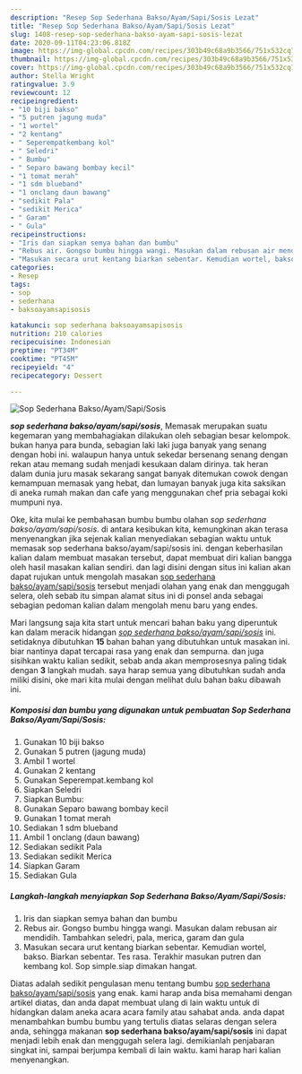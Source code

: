 ```yaml
---
description: "Resep Sop Sederhana Bakso/Ayam/Sapi/Sosis Lezat"
title: "Resep Sop Sederhana Bakso/Ayam/Sapi/Sosis Lezat"
slug: 1408-resep-sop-sederhana-bakso-ayam-sapi-sosis-lezat
date: 2020-09-11T04:23:06.818Z
image: https://img-global.cpcdn.com/recipes/303b49c68a9b3566/751x532cq70/sop-sederhana-baksoayamsapisosis-foto-resep-utama.jpg
thumbnail: https://img-global.cpcdn.com/recipes/303b49c68a9b3566/751x532cq70/sop-sederhana-baksoayamsapisosis-foto-resep-utama.jpg
cover: https://img-global.cpcdn.com/recipes/303b49c68a9b3566/751x532cq70/sop-sederhana-baksoayamsapisosis-foto-resep-utama.jpg
author: Stella Wright
ratingvalue: 3.9
reviewcount: 12
recipeingredient:
- "10 biji bakso"
- "5 putren jagung muda"
- "1 wortel"
- "2 kentang"
- " Seperempatkembang kol"
- " Seledri"
- " Bumbu"
- " Separo bawang bombay kecil"
- "1 tomat merah"
- "1 sdm blueband"
- "1 onclang daun bawang"
- "sedikit Pala"
- "sedikit Merica"
- " Garam"
- " Gula"
recipeinstructions:
- "Iris dan siapkan semya bahan dan bumbu"
- "Rebus air. Gongso bumbu hingga wangi. Masukan dalam rebusan air mendidih. Tambahkan seledri, pala, merica, garam dan gula"
- "Masukan secara urut kentang biarkan sebentar. Kemudian wortel, bakso. Biarkan sebentar. Tes rasa. Terakhir masukan putren dan kembang kol. Sop simple.siap dimakan hangat."
categories:
- Resep
tags:
- sop
- sederhana
- baksoayamsapisosis

katakunci: sop sederhana baksoayamsapisosis 
nutrition: 210 calories
recipecuisine: Indonesian
preptime: "PT34M"
cooktime: "PT45M"
recipeyield: "4"
recipecategory: Dessert

---
```



![Sop Sederhana Bakso/Ayam/Sapi/Sosis](https://img-global.cpcdn.com/recipes/303b49c68a9b3566/751x532cq70/sop-sederhana-baksoayamsapisosis-foto-resep-utama.jpg)

<b><i>sop sederhana bakso/ayam/sapi/sosis</i></b>, Memasak merupakan suatu kegemaran yang membahagiakan dilakukan oleh sebagian besar kelompok. bukan hanya para bunda, sebagian laki laki juga banyak yang senang dengan hobi ini. walaupun hanya untuk sekedar bersenang senang dengan rekan atau memang sudah menjadi kesukaan dalam dirinya. tak heran dalam dunia juru masak sekarang sangat banyak ditemukan cowok dengan kemampuan memasak yang hebat, dan lumayan banyak juga kita saksikan di aneka rumah makan dan cafe yang menggunakan chef pria sebagai koki mumpuni nya.

Oke, kita mulai ke pembahasan bumbu bumbu olahan <i>sop sederhana bakso/ayam/sapi/sosis</i>. di antara kesibukan kita, kemungkinan akan terasa menyenangkan jika sejenak kalian menyediakan sebagian waktu untuk memasak sop sederhana bakso/ayam/sapi/sosis ini. dengan keberhasilan kalian dalam membuat masakan tersebut, dapat membuat diri kalian bangga oleh hasil masakan kalian sendiri. dan lagi disini dengan situs ini kalian akan dapat rujukan untuk mengolah masakan <u>sop sederhana bakso/ayam/sapi/sosis</u> tersebut menjadi olahan yang enak dan menggugah selera, oleh sebab itu simpan alamat situs ini di ponsel anda sebagai sebagian pedoman kalian dalam mengolah menu baru yang endes.




Mari langsung saja kita start untuk mencari bahan baku yang diperuntuk kan dalam meracik hidangan <u><i>sop sederhana bakso/ayam/sapi/sosis</i></u> ini. setidaknya dibutuhkan <b>15</b> bahan bahan yang dibutuhkan untuk masakan ini. biar nantinya dapat tercapai rasa yang enak dan sempurna. dan juga sisihkan waktu kalian sedikit, sebab anda akan memprosesnya paling tidak dengan <b>3</b> langkah mudah. saya harap semua yang dibutuhkan sudah anda miliki disini, oke mari kita mulai dengan melihat dulu bahan baku dibawah ini.

<!--inarticleads1-->

##### Komposisi dan bumbu yang digunakan untuk pembuatan Sop Sederhana Bakso/Ayam/Sapi/Sosis:

1. Gunakan 10 biji bakso
1. Gunakan 5 putren (jagung muda)
1. Ambil 1 wortel
1. Gunakan 2 kentang
1. Gunakan  Seperempat.kembang kol
1. Siapkan  Seledri
1. Siapkan  Bumbu:
1. Gunakan  Separo bawang bombay kecil
1. Gunakan 1 tomat merah
1. Sediakan 1 sdm blueband
1. Ambil 1 onclang (daun bawang)
1. Sediakan sedikit Pala
1. Sediakan sedikit Merica
1. Siapkan  Garam
1. Sediakan  Gula




<!--inarticleads2-->

##### Langkah-langkah menyiapkan Sop Sederhana Bakso/Ayam/Sapi/Sosis:

1. Iris dan siapkan semya bahan dan bumbu
1. Rebus air. Gongso bumbu hingga wangi. Masukan dalam rebusan air mendidih. Tambahkan seledri, pala, merica, garam dan gula
1. Masukan secara urut kentang biarkan sebentar. Kemudian wortel, bakso. Biarkan sebentar. Tes rasa. Terakhir masukan putren dan kembang kol. Sop simple.siap dimakan hangat.




Diatas adalah sedikit pengulasan menu tentang bumbu <u>sop sederhana bakso/ayam/sapi/sosis</u> yang enak. kami harap anda bisa memahami dengan artikel diatas, dan anda dapat membuat ulang di lain waktu untuk di hidangkan dalam aneka acara acara family atau sahabat anda. anda dapat menambahkan bumbu bumbu yang tertulis diatas selaras dengan selera anda, sehingga makanan <b>sop sederhana bakso/ayam/sapi/sosis</b> ini dapat menjadi lebih enak dan menggugah selera lagi. demikianlah penjabaran singkat ini, sampai berjumpa kembali di lain waktu. kami harap hari kalian menyenangkan.
